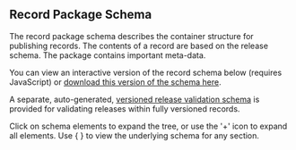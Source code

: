 ## Record Package Schema

The record package schema describes the container structure for publishing records. The contents of a record are based on the release schema. The package contains important meta-data.

You can view an interactive version of the record schema below (requires JavaScript) or [download this version of the schema here](../../../../record-package-schema.json).

A separate, auto-generated, [versioned release validation schema](../../../../versioned-release-validation-schema.json) is provided for validating releases within fully versioned records.

Click on schema elements to expand the tree, or use the '+' icon to expand all elements. Use { } to view the underlying schema for any section.

<script src="../../_static/docson/widget.js" data-schema="../../record-package-schema.json"></script>

